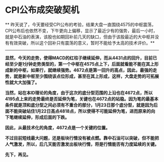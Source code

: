 CPI公布成突破契机
====



** 昨天说了，今天要经受CPI公布的考验，结果大盘一直围绕4575的中枢震荡，CPI公布后也依然不变，下午更向上偏移，显示了最近少有的强势，最后一小时，就是中石油的表演，该股也如期回补前几天的缺口，但由于该股最近的大中枢并没有有效突破，所以这个回补只有震荡的意义，暂时不能给予太高的技术评价。**

** **

**显然，今天的走势，使得MACD的红柱子继续延伸，而从4431点的回升，目前已经至少是1分钟走势类型的，第一个中枢在4575点上下，后面就看能不能在其上形成新的中枢，如果行，就继续强势。4672点是第一回升的高点，因此，最强的走势，就是新中枢至少围绕该点位形成，甚至在其上形成，这样，大盘走势的可拓展性就大大加强了。**

**当然，站在本ID理论的角度，由于这次的底分型范围的上沿也在4672点，所以4195点上来的走势最终是否延伸为笔，关键也在4672点的站稳。因为笔的最基本条件就是顶和底分型之间必须有不重合的部分，1月23日那个底分型，就是因为后面不能突破站住1月22日高点4818点，所以使得不可能延伸为笔，进而原来的向下笔继续延伸，形成后面的下跌。**

**因此，从最技术化的角度，4672点是一个关键的位置。**

**不过目前短线最大问题，还是板块行情没有被点燃。靠中石油可以突破，但不能把人气激发，所以，后几天能否激发出板块行情，将是行情能否有力度延续的关键。**

**先下，再见。**
